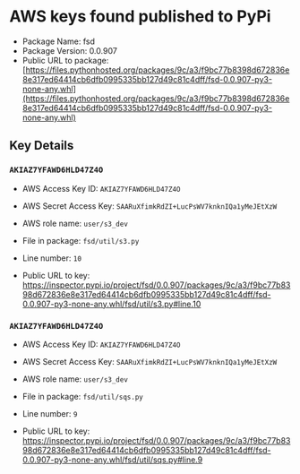# AWS keys found published to PyPi

* Package Name: fsd
* Package Version: 0.0.907
* Public URL to package: [https://files.pythonhosted.org/packages/9c/a3/f9bc77b8398d672836e8e317ed64414cb6dfb0995335bb127d49c81c4dff/fsd-0.0.907-py3-none-any.whl](https://files.pythonhosted.org/packages/9c/a3/f9bc77b8398d672836e8e317ed64414cb6dfb0995335bb127d49c81c4dff/fsd-0.0.907-py3-none-any.whl)

## Key Details

### `AKIAZ7YFAWD6HLD47Z4O`

* AWS Access Key ID: `AKIAZ7YFAWD6HLD47Z4O`
* AWS Secret Access Key: `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` 
* AWS role name: `user/s3_dev`
* File in package: `fsd/util/s3.py`
* Line number: `10`

* Public URL to key: https://inspector.pypi.io/project/fsd/0.0.907/packages/9c/a3/f9bc77b8398d672836e8e317ed64414cb6dfb0995335bb127d49c81c4dff/fsd-0.0.907-py3-none-any.whl/fsd/util/s3.py#line.10



### `AKIAZ7YFAWD6HLD47Z4O`

* AWS Access Key ID: `AKIAZ7YFAWD6HLD47Z4O`
* AWS Secret Access Key: `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` 
* AWS role name: `user/s3_dev`
* File in package: `fsd/util/sqs.py`
* Line number: `9`

* Public URL to key: https://inspector.pypi.io/project/fsd/0.0.907/packages/9c/a3/f9bc77b8398d672836e8e317ed64414cb6dfb0995335bb127d49c81c4dff/fsd-0.0.907-py3-none-any.whl/fsd/util/sqs.py#line.9


